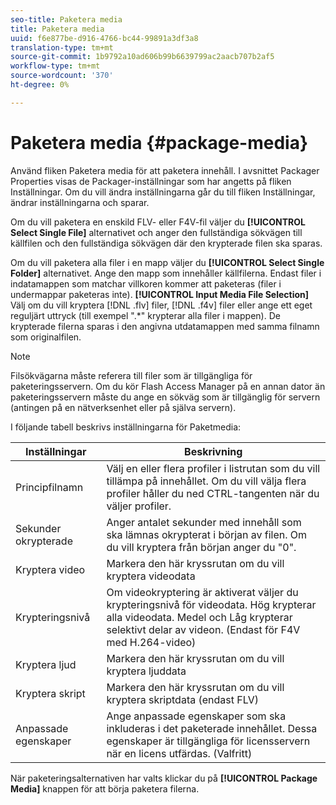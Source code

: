 ```yaml
---
seo-title: Paketera media
title: Paketera media
uuid: f6e877be-d916-4766-bc44-99891a3df3a8
translation-type: tm+mt
source-git-commit: 1b9792a10ad606b99b6639799ac2aacb707b2af5
workflow-type: tm+mt
source-wordcount: '370'
ht-degree: 0%

---
```



# Paketera media {#package-media}

Använd fliken Paketera media för att paketera innehåll. I avsnittet Packager Properties visas de Packager-inställningar som har angetts på fliken Inställningar. Om du vill ändra inställningarna går du till fliken Inställningar, ändrar inställningarna och sparar.

Om du vill paketera en enskild FLV- eller F4V-fil väljer du **[!UICONTROL Select Single File]** alternativet och anger den fullständiga sökvägen till källfilen och den fullständiga sökvägen där den krypterade filen ska sparas.

Om du vill paketera alla filer i en mapp väljer du **[!UICONTROL Select Single Folder]** alternativet. Ange den mapp som innehåller källfilerna. Endast filer i indatamappen som matchar villkoren kommer att paketeras (filer i undermappar paketeras inte). **[!UICONTROL Input Media File Selection]** Välj om du vill kryptera [!DNL .flv] filer, [!DNL .f4v] filer eller ange ett eget reguljärt uttryck (till exempel &quot;.*&quot; krypterar alla filer i mappen). De krypterade filerna sparas i den angivna utdatamappen med samma filnamn som originalfilen.

>[!NOTE]
>
>Filsökvägarna måste referera till filer som är tillgängliga för paketeringsservern. Om du kör Flash Access Manager på en annan dator än paketeringsservern måste du ange en sökväg som är tillgänglig för servern (antingen på en nätverksenhet eller på själva servern).

I följande tabell beskrivs inställningarna för Paketmedia:

| Inställningar | Beskrivning |
|---|---|
| Principfilnamn | Välj en eller flera profiler i listrutan som du vill tillämpa på innehållet. Om du vill välja flera profiler håller du ned CTRL-tangenten när du väljer profiler. |
| Sekunder okrypterade | Anger antalet sekunder med innehåll som ska lämnas okrypterat i början av filen. Om du vill kryptera från början anger du &quot;0&quot;. |
| Kryptera video | Markera den här kryssrutan om du vill kryptera videodata |
| Krypteringsnivå | Om videokryptering är aktiverat väljer du krypteringsnivå för videodata. Hög krypterar alla videodata. Medel och Låg krypterar selektivt delar av videon. (Endast för F4V med H.264-video) |
| Kryptera ljud | Markera den här kryssrutan om du vill kryptera ljuddata |
| Kryptera skript | Markera den här kryssrutan om du vill kryptera skriptdata (endast FLV) |
| Anpassade egenskaper | Ange anpassade egenskaper som ska inkluderas i det paketerade innehållet. Dessa egenskaper är tillgängliga för licensservern när en licens utfärdas. (Valfritt) |

När paketeringsalternativen har valts klickar du på **[!UICONTROL Package Media]** knappen för att börja paketera filerna.
